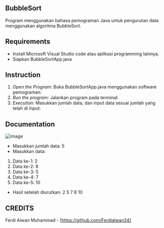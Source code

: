 ## BubbleSort
Program menggunakan bahasa pemograman Java untuk pengurutan data menggunakan algoritma BubbleSort.   

## Requirements 
- Install Microsoft Visual Studio code atau aplikasi programming lainnya.
- Siapkan BubbleSortApp.java

## Instruction
1. *Open the Program*: Buka BubbleSortApp.java menggunakan software pemograman:
2. *Run the program*: Jalankan program pada terminal:
3. *Execution*: Masukkan jumlah data, dan input data sesuai jumlah yang telah di input:

## Documentation
![image](https://github.com/Ferdialwan24/BubbleSort/assets/165251917/6bf744a9-7b5f-440f-bcd7-5e479b89755f)

- Masukkan jumlah data: 5
- Masukkan data:
1. Data ke-1: 2
2. Data ke-2: 8
3. Data ke-3: 5
4. Data ke-4: 7
5. Data ke-5: 10
- Hasil setelah diurutkan: 2 5 7 8 10

## CREDITS  
Ferdi Alwan Muhammad - [https://github.com/Ferdialwan24]
